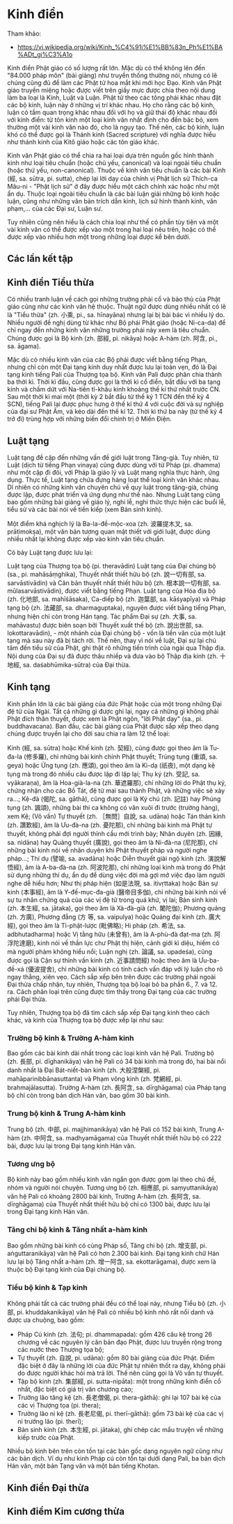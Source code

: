 # Kinh điển

Tham khảo:

- <https://vi.wikipedia.org/wiki/Kinh_%C4%91i%E1%BB%83n_Ph%E1%BA%ADt_gi%C3%A1o>

Kinh điển Phật giáo có số lượng rất lớn. Mặc dù có thể không lên đến "84.000 pháp môn" (bài giảng) như truyền thống thường nói, nhưng có lẽ chúng cũng đủ để làm các Phật tử hoa mắt khi mới học Đạo. Kinh văn Phật giáo truyền miệng hoặc được viết trên giấy mực được chia theo nội dung làm ba loại là Kinh, Luật và Luận. Phật tử theo các tông phái khác nhau đặt các bộ kinh, luận này ở những vị trí khác nhau. Họ cho rằng các bộ kinh, luận có tầm quan trọng khác nhau đối với họ và giữ thái độ khác nhau đối với kinh điển: từ tôn kính một loại kinh văn nhất định cho đến bác bỏ, xem thường một vài kinh văn nào đó, cho là ngụy tạo. Thế nên, các bộ kinh, luận khó có thể được gọi là Thánh kinh (Sacred scripture) với nghĩa được hiểu như thánh kinh của Kitô giáo hoặc các tôn giáo khác.

Kinh văn Phật giáo có thể chia ra hai loại dựa trên nguồn gốc hình thành kinh như loại tiêu chuẩn (hoặc chủ yếu, canonical) và loại ngoài tiêu chuẩn (hoặc thứ yếu, non-canonical). Thuộc về kinh văn tiêu chuẩn là các bài Kinh (經, sa. sūtra, pi. sutta), chép lại lời dạy của chính vị Phật lịch sử Thích-ca Mâu-ni - "Phật lịch sử" ở đây được hiểu một cách chính xác hoặc như một ẩn dụ. Thuộc loại ngoài tiêu chuẩn là các bài luận giải những bộ kinh hoặc luận, cũng như những văn bản trích dẫn kinh, lịch sử hình thành kinh, văn phạm,... của các Đại sư, Luận sư.

Tuy nhiên cũng nên hiểu là cách chia loại như thế có phần tùy tiện và một vài kinh văn có thể được xếp vào một trong hai loại nêu trên, hoặc có thể được xếp vào nhiều hơn một trong những loại được kể bên dưới.

## Các lần kết tập

## Kinh điển Tiểu thừa

Có nhiều tranh luận về cách gọi những trường phải cổ và bảo thủ của Phật giáo cũng như các kinh văn hệ thuộc. Thuật ngữ được dùng nhiều nhất có lẽ là "Tiểu thừa" (zh. 小乘, pi., sa. hīnayāna) nhưng lại bị bài bác vì nhiều lý do. Nhiều người đề nghị dùng từ khác như Bộ phái Phật giáo (hoặc Ni-ca-da) để chỉ ngay đến những kinh văn những trường phái này xem là tiêu chuẩn. Chúng được gọi là Bộ kinh (zh. 部經, pi. nikāya) hoặc A-hàm (zh. 阿含, pi., sa. āgama).

Mặc dù có nhiều kinh văn của các Bộ phái được viết bằng tiếng Phạn, nhưng chỉ còn một Đại tạng kinh duy nhất được lưu lại toàn vẹn, đó là Đại tạng kinh tiếng Pali của Thượng tọa bộ. Kinh văn Pali được phân chia thành ba thời kì. Thời kì đầu, cũng được gọi là thời kì cổ điển, bắt đầu với ba tạng kinh và chấm dứt với Na-tiên tỉ-khâu kinh khoảng thế kỉ thứ nhất trước CN. Sau một thời kì mai một (thời kỳ 2 bắt đầu từ thế kỷ 1 TCN đến thế kỷ 4 SCN), tiếng Pali lại được phục hưng ở thế kỉ thứ 4 với cuộc đời và sự nghiệp của đại sư Phật Âm, và kéo dài đến thế kỉ 12. Thời kì thứ ba này (từ thế kỷ 4 trở đi) trùng hợp với những biến đổi chính trị ở Miến Điện.

## Luật tạng

Luật tạng đề cập đến những vấn đề giới luật trong Tăng-già. Tuy nhiên, từ Luật (dịch từ tiếng Phạn vinaya) cũng được dùng với từ Pháp (pi. dhamma) như một cặp đi đôi, với Pháp là giáo lý và Luật mang nghĩa thực hành, ứng dụng. Thực tế, Luật tạng chứa đựng hàng loạt thể loại kinh văn khác nhau. Dĩ nhiên có những kinh văn chuyên chú về quy luật trong tăng-già, chúng được lập, được phát triển và ứng dụng như thế nào. Nhưng Luật tạng cũng bao gồm những bài giảng về giáo lý, nghi lễ, nghi thức thực hiện các buổi lễ, tiểu sử và các bài nói về tiền kiếp (xem Bản sinh kinh).

Một điểm khá nghịch lý là Ba-la-đề-mộc-xoa (zh. 波羅提木叉, sa. prātimokṣa), một văn bản tương quan mật thiết với giới luật, được dùng nhiều nhất lại không được xếp vào kinh văn tiêu chuẩn.

Có bảy Luật tạng được lưu lại:

Luật tạng của Thượng tọa bộ (pi. theravādin)
Luật tạng của Đại chúng bộ (sa., pi. mahāsāṃghika), Thuyết nhất thiết hữu bộ (zh. 說一切有部, sa. sarvāstivādin) và Căn bản thuyết nhất thiết hữu bộ (zh. 根本說一切有部, sa. mūlasarvāstivādin), được viết bằng tiếng Phạn.
Luật tạng của Hóa địa bộ (zh. 化地部, sa. mahīśāsaka), Ca-diếp bộ (zh. 迦葉部, sa. kāśyapīya) và Pháp tạng bộ (zh. 法藏部, sa. dharmaguptaka), nguyên được viết bằng tiếng Phạn, nhưng hiện chỉ còn trong Hán tạng.
Tác phẩm Đại sự (zh. 大事, sa. mahāvastu) được biên soạn bởi Thuyết xuất thế bộ (zh. 說出世部, sa. lokottaravādin), - một nhánh của Đại chúng bộ - vốn là tiền văn của một luật tạng mà sau này đã bị tách rời. Thế nên, thay vì nói về luật, Đại sự lại chú tâm đến tiểu sử của Phật, ghi thật rõ những tiến trình của ngài qua Thập địa. Nội dung của Đại sự đã được thâu nhiếp và đưa vào bộ Thập địa kinh (zh. 十地經, sa. daśabhūmika-sūtra) của Đại thừa.

## Kinh tạng

Kinh phần lớn là các bài giảng của đức Phật hoặc của một trong những Đại đệ tử của Ngài. Tất cả những gì được ghi lại, ngay cả những gì không phải Phật đích thân thuyết, được xem là Phật ngôn, "lời Phật dạy" (sa., pi. buddhavacana). Ban đầu, các bài giảng của Phật được sắp xếp theo dạng chúng được truyền lại cho đời sau chia ra làm 12 thể loại:

Kinh (經, sa. sūtra) hoặc Khế kinh (zh. 契經), cũng được gọi theo âm là Tu-đa-la (修多羅), chỉ những bài kinh chính Phật thuyết;
Trùng tụng (重頌, sa. geya) hoặc Ứng tụng (zh. 應頌), gọi theo âm là Kì-dạ (祇夜), một dạng kệ tụng mà trong đó nhiều câu được lặp đi lặp lại;
Thụ ký (zh. 受記, sa. vyākaraṇa), âm là Hoa-già-la-na (zh. 華遮羅那), chỉ những lời do Phật thụ ký, chứng nhận cho các Bồ Tát, đệ tử mai sau thành Phật, và những việc sẽ xảy ra...;
Kệ-đà (偈陀, sa. gāthā), cũng được gọi là Ký chú (zh. 記註) hay Phúng tụng (zh. 諷頌), những bài thi ca không có văn xuôi đi trước (trường hàng), xem Kệ;
(Vô vấn) Tự thuyết (zh. ［無問］自說, sa. udāna) hoặc Tán thán kinh (zh. 讚歎經), âm là Ưu-đà-na (zh. 憂陀那), chỉ những bài kinh mà Phật tự thuyết, không phải đợi người thỉnh cầu mới trình bày;
Nhân duyên (zh. 因緣, sa. nidāna) hay Quảng thuyết (廣說), gọi theo âm là Ni-đà-na (尼陀那), chỉ những bài kinh nói về nhân duyên khi Phật thuyết pháp và người nghe pháp...;
Thí dụ (譬喻, sa. avadāna) hoặc Diễn thuyết giải ngộ kinh (zh. 演說解悟經), âm là A-ba-đà-na (zh. 阿波陀那), chỉ những loại kinh mà trong đó Phật sử dụng những thí dụ, ẩn dụ để dùng việc đời mà gợi mở việc đạo làm người nghe dễ hiểu hơn;
Như thị pháp hiện (如是法現, sa. itivṛttaka) hoặc Bản sự kinh (本事經), âm là Y-đế-mục-đa-già (醫帝目多伽), chỉ những bài kinh nói về sự tu nhân chứng quả của các vị đệ tử trong quá khứ, vị lai;
Bản sinh kinh (zh. 本生經, sa. jātaka), gọi theo âm là Xà-đà-già (zh. 闍陀伽);
Phương quảng (zh. 方廣), Phương đẳng (方 等, sa. vaipulya) hoặc Quảng đại kinh (zh. 廣大經), gọi theo âm là Tì-phật-lược (毗佛略);
Hi pháp (zh. 希法, sa. adbhutadharma) hoặc Vị tằng hữu (未曾有), âm là A-phù-đà đạt-ma (zh. 阿浮陀達磨), kinh nói về thần lực chư Phật thị hiện, cảnh giới kì diệu, hiếm có mà người phàm không hiểu nổi;
Luận nghị (zh. 論議, sa. upadeśa), cũng được gọi là Cận sự thỉnh vấn kinh (zh. 近事請問經) hoặc theo âm là Ưu-ba-đề-xá (優波提舍), chỉ những bài kinh có tính cách vấn đáp với lý luận cho rõ ngay thẳng, xiên vẹo.
Cách sắp xếp bên trên được các trường phái ngoài Đại thừa chấp nhận, tuy nhiên, Thượng tọa bộ loại bỏ ba phần 6., 7. và 12. ra. Cách phân loại trên cũng được tìm thấy trong Đại tạng của các trường phái Đại thừa.

Tuy nhiên, Thượng tọa bộ đã tìm cách sắp xếp Đại tạng kinh theo cách khác, và kinh của Thượng tọa bộ được xếp lại như sau:

### Trường bộ kinh & Trường A-hàm kinh

Bao gồm các bài kinh dài nhất trong các loại kinh văn hệ Pali. Trường bộ (zh. 長部, pi. dīghanikāya) văn hệ Pali có 34 bài kinh mà trong đó, hai bài nổi danh nhất là Đại Bát-niết-bàn kinh (zh. 大般涅槃經, pi. mahāparinibbānasuttanta) và Phạm võng kinh (zh. 梵網經, pi. brahmajālasutta). Trường A-hàm (zh. 長阿含, sa. dīrghāgama) của Pháp tạng bộ chỉ còn trong bản dịch Hán văn, bao gồm 30 bài kinh.

### Trung bộ kinh & Trung A-hàm kinh

Trung bộ (zh. 中部, pi. majjhimanikāya) văn hệ Pali có 152 bài kinh, Trung A-hàm (zh. 中阿含, sa. madhyamāgama) của Thuyết nhất thiết hữu bộ có 222 bài, được lưu lại trong Đại tạng kinh Hán văn.

### Tương ưng bộ

Bộ kinh này bao gồm nhiều kinh văn ngắn gọn được gom lại theo chủ đề, nhóm và người nói chuyện. Tương ưng bộ (zh. 相應部, pi. saṃyuttanikāya) văn hệ Pali có khoảng 2800 bài kinh, Trường A-hàm (zh. 長阿含, sa. dīrghāgama) của Thuyết nhất thiết hữu bộ chỉ có 1300 bài, được lưu lại trong Đại tạng kinh Hán văn.

### Tăng chi bộ kinh & Tăng nhất a-hàm kinh

Bao gồm những bài kinh có cùng Pháp số, Tăng chi bộ (zh. 增支部, pi. aṅguttaranikāya) văn hệ Pali có hơn 2.300 bài kinh. Đại tạng kinh chữ Hán lưu lại bộ Tăng nhất a-hàm (zh. 增一阿含, sa. ekottarāgama), được xem là thuộc bộ Đại tạng kinh của Đại chúng bộ.

### Tiểu bộ kinh & Tạp kinh

Không phải tất cả các trường phái đều có thể loại này, nhưng Tiểu bộ (zh. 小部, pi. khuddakanikāya) văn hệ Pali có nhiều bộ kinh nhỏ rất nổi danh và được ưa chuộng, bao gồm:

- Pháp Cú kinh (zh. 法句; pi. dhammapada): gồm 426 câu kệ trong 26 chương về các nguyên lý căn bản đạo Phật, được lưu truyền rộng trong các nước theo Thượng tọa bộ;
- Tự thuyết (zh. 自說, pi. udāna): gồm 80 bài giảng của đức Phật. Điểm đặc biệt ở đây là những lời của đức Phật tự nhiên thốt ra dạy, không phải do được người khác hỏi mà trả lời. Thế nên cũng gọi là Vô vấn tự thuyết.
- Tập bộ kinh (zh. 集部經, pi. sutta-nipāta): một trong những kinh điển cổ nhất, đặc biệt có giá trị văn chương cao;
- Trưởng lão tăng kệ (zh. 長老僧偈, pi. thera-gāthā): ghi lại 107 bài kệ của các vị Thượng tọa (pi. thera);
- Trưởng lão ni kệ (zh. 長老尼偈, pi. therī-gāthā): gồm 73 bài kệ của các vị ni trưởng lão (pi. therī);
- Bản sinh kinh (zh. 本生經, pi. jātaka), ghi chép các mẩu truyện về những kiếp trước của Phật.

Nhiều bộ kinh bên trên còn tồn tại các bản gốc dạng nguyên ngữ cũng như các bản dịch. Ví dụ như kinh Pháp cú còn tồn tại dưới dạng Pali, ba bản dịch Hán văn, một bản Tạng văn và một bản tiếng Khotan.

## Kinh điển Đại thừa

## Kinh điểm Kim cương thừa
